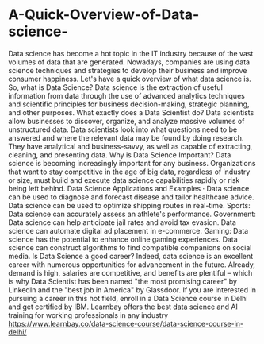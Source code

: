 # A-Quick-Overview-of-Data-science-
Data science has become a hot topic in the IT industry because of the vast volumes of data that are generated. Nowadays, companies are using data science techniques and strategies to develop their business and improve consumer happiness. Let's have a quick overview of what data science is.  So, what is Data Science?  Data science is the extraction of useful information from data through the use of advanced analytics techniques and scientific principles for business decision-making, strategic planning, and other purposes.  What exactly does a Data Scientist do?  Data scientists allow businesses to discover, organize, and analyze massive volumes of unstructured data. Data scientists look into what questions need to be answered and where the relevant data may be found by doing research. They have analytical and business-savvy, as well as capable of extracting, cleaning, and presenting data.  Why is Data Science Important?  Data science is becoming increasingly important for any business. Organizations that want to stay competitive in the age of big data, regardless of industry or size, must build and execute data science capabilities rapidly or risk being left behind.  Data Science Applications and Examples ·         Data science can be used to diagnose and forecast disease and tailor healthcare advice. Data science can be used to optimize shipping routes in real-time. Sports: Data science can accurately assess an athlete's performance. Government: Data science can help anticipate jail rates and avoid tax evasion.  Data science can automate digital ad placement in e-commerce.  Gaming: Data science has the potential to enhance online gaming experiences.  Data science can construct algorithms to find compatible companions on social media.  Is Data Science a good career?  Indeed, data science is an excellent career with numerous opportunities for advancement in the future. Already, demand is high, salaries are competitive, and benefits are plentiful – which is why Data Scientist has been named "the most promising career" by LinkedIn and the "best job in America" by Glassdoor.   If you are interested in pursuing a career in this hot field, enroll in a Data Science course in Delhi and get certified by IBM. Learnbay offers the best data science and AI training for working professionals in any industry
https://www.learnbay.co/data-science-course/data-science-course-in-delhi/
